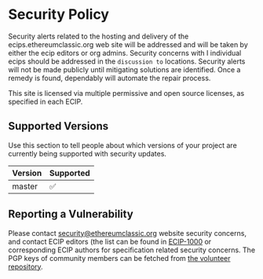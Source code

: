 # Security Policy

Security alerts related to the hosting and delivery of the ecips.ethereumclassic.org web site will be addressed and will be taken by either the ecip editors or org admins. Security concerns with I individual ecips should be addressed in the `discussion to` locations.
Security alerts will not be made publicly until mitigating solutions are identified. Once a remedy is found, dependably will automate the repair process.

This site is licensed via multiple permissive and open source licenses, as specified in each ECIP.
 
## Supported Versions

Use this section to tell people about which versions of your project are
currently being supported with security updates.

| Version | Supported          |
| ------- | ------------------ |
| master  | :white_check_mark: |


## Reporting a Vulnerability

Please contact security@ethereumclassic.org website security concerns, and contact ECIP editors (the list can be found in [ECIP-1000](https://ecips.ethereumclassic.org/ECIPs/ecip-1000) or corresponding ECIP authors for specification related security concerns. The PGP keys of community members can be fetched from [the volunteer repository](https://github.com/ethereumclassic/volunteer).


